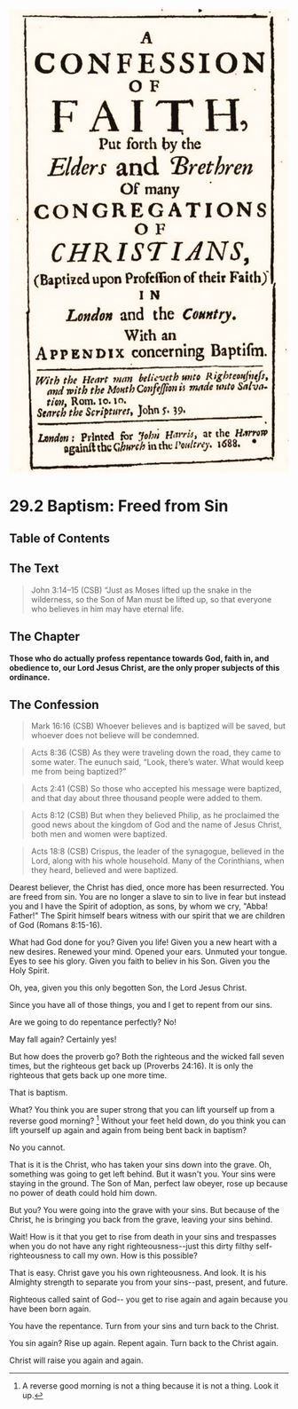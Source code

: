 <img class="intro-right" src="art-1689.png">

# 29.2 Baptism: Freed from Sin

## Table of Contents

<!-- toc -->

## The Text

>John 3:14–15 (CSB) “Just as Moses lifted up the snake in the wilderness, so the Son of Man must be lifted up, so that everyone who believes in him may have eternal life.

## The Chapter

**Those who do actually profess repentance towards God, faith in, and obedience to, our Lord Jesus Christ, are the only proper subjects of this ordinance.**


## The Confession

>Mark 16:16 (CSB) Whoever believes and is baptized will be saved, but whoever does not believe will be condemned.

>Acts 8:36 (CSB) As they were traveling down the road, they came to some water. The eunuch said, “Look, there’s water. What would keep me from being baptized?”

>Acts 2:41 (CSB) So those who accepted his message were baptized, and that day about three thousand people were added to them.

>Acts 8:12 (CSB) But when they believed Philip, as he proclaimed the good news about the kingdom of God and the name of Jesus Christ, both men and women were baptized.

>Acts 18:8 (CSB) Crispus, the leader of the synagogue, believed in the Lord, along with his whole household. Many of the Corinthians, when they heard, believed and were baptized.

Dearest believer, the Christ has died, once more has been resurrected. You are freed from sin. You are no longer a slave to sin to live in fear but instead you and I have the Spirit of adoption, as sons, by whom we cry, "Abba! Father!" The Spirit himself bears witness with our spirit that we are children of God (Romans 8:15-16).

What had God done for you? Given you life! Given you a new heart with a new desires. Renewed your mind. Opened your ears. Unmuted your tongue. Eyes to see his glory. Given you faith to believ in his Son. Given you the Holy Spirit. 

Oh, yea, given you this only begotten Son, the Lord Jesus Christ.

Since you have all of those things, you and I get to repent from our sins.

Are we going to do repentance perfectly? No!

May fall again? Certainly yes!

But how does the proverb go? Both the righteous and the wicked fall seven times, but the righteous get back up (Proverbs 24:16). It is only the righteous that gets back up one more time.

That is baptism.

What? You think you are super strong that you can lift yourself up from a reverse good morning? [^1] Without your feet held down, do you think you can lift yourself up again and again from being bent back in baptism?

No you cannot.

That is it is the Christ, who has taken your sins down into the grave. Oh, something was going to get left behind. But it wasn't you. Your sins were staying in the ground. The Son of Man, perfect law obeyer, rose up because no power of death could hold him down.

But you? You were going into the grave with your sins. But because of the Christ, he is bringing you back from the grave, leaving your sins behind.

Wait! How is it that you get to rise from death in your sins and trespasses when you do not have any right righteousness--just this dirty filthy self-righteousness to call my own. How is this possible?

That is easy. Christ gave you his own righteousness. And look. It is his Almighty strength to separate you from your sins--past, present, and future.

Righteous called saint of God-- you get to rise again and again because you have been born again.

You have the repentance. Turn from your sins and turn back to the Christ.

You sin again? Rise up again. Repent again. Turn back to the Christ again.

Christ will raise you again and again.

[^1]: A reverse good morning is not a thing because it is not a thing. Look it up.